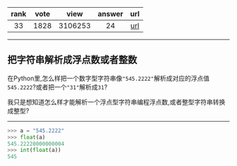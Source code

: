 
| rank | vote | view | answer | url |
|:-:|:-:|:-:|:-:|:-:|
|33|1828|3106253|24| [url](http://stackoverflow.com/questions/379906/how-do-i-parse-a-string-to-a-float-or-int-in-python) |
***

## 把字符串解析成浮点数或者整数

在Python里,怎么样把一个数字型字符串像`"545.2222"`解析成对应的浮点值`545.2222`?或者把一个`"31"`解析成`31`?

我只是想知道怎么样才能解析一个浮点型字符串编程浮点数,或者整型字符串转换成整型?

***

```python
>>> a = "545.2222"
>>> float(a)
545.22220000000004
>>> int(float(a))
545
```